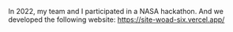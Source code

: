 In 2022, my team and I participated in a NASA hackathon. And we developed the following website:
https://site-woad-six.vercel.app/
